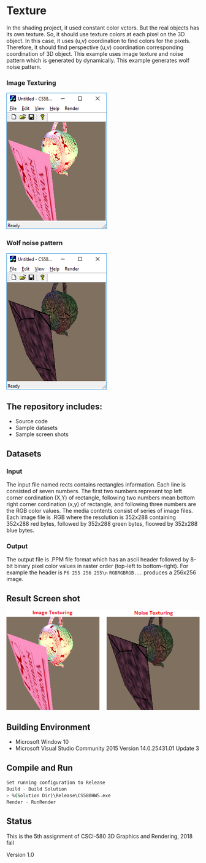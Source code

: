 # Texture

In the shading project, it used constant color vctors. But the real objects has its own texture. So, it should use texture colors at each pixel on the 3D object. In this case, it uses (u,v) coordination to find colors for the pixels. Therefore, it should find perspective (u,v) coordination corresponding coordination of 3D object. This example uses image texture and noise pattern which is generated by dynamically. This example generates wolf noise pattern.


### Image Texturing
![Image](screenshot_Texturing.png)

### Wolf noise pattern
![Wolf](screenshot_Texturing_Wolf.png)

## The repository includes:
* Source code
* Sample datasets
* Sample screen shots


## Datasets
### Input

The input file named rects contains rectangles information. Each line is consisted of seven numbers. The first two numbers represent top left corner cordination (X,Y) of rectangle, following two numbers mean bottom right corner cordination (x,y) of rectangle, and following three numbers are the RGB color values. The media contents consist of series of image files. Each image file is .RGB where the resolution is 352x288 containing 352x288 red bytes, followed by 352x288 green bytes, floowed by 352x288 blue bytes.

### Output

The output file is .PPM file format which has an ascii header followed by 8-bit binary pixel color values in raster order (top-left to bottom-right). For example the header is `P6 255 256 255\n` `RGBRGBRGB...` produces a 256x256 image.


## Result Screen shot
![Sample screen shot](demo.png)


## Building Environment
* Microsoft Window 10
* Microsoft Visual Studio Community 2015 Version 14.0.25431.01 Update 3


## Compile and Run
```bash
Set running configuration to Release
Build - Build Solution
> %(Solution Dir)\Release\CS580HW5.exe
Render - RunRender
```


## Status

This is the 5th assignment of CSCI-580 3D Graphics and Rendering, 2018 fall

Version 1.0
